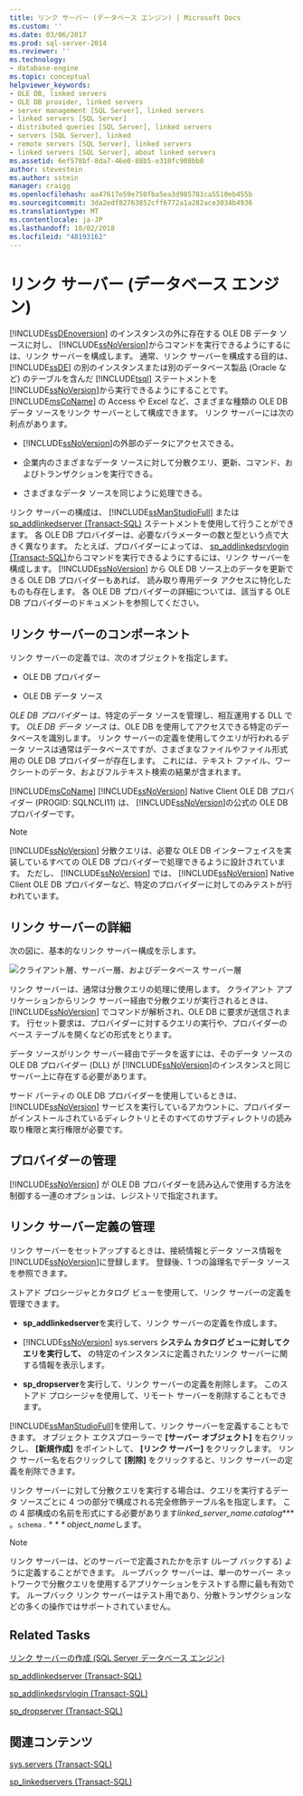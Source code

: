 ```yaml
---
title: リンク サーバー (データベース エンジン) | Microsoft Docs
ms.custom: ''
ms.date: 03/06/2017
ms.prod: sql-server-2014
ms.reviewer: ''
ms.technology:
- database-engine
ms.topic: conceptual
helpviewer_keywords:
- OLE DB, linked servers
- OLE DB provider, linked servers
- server management [SQL Server], linked servers
- linked servers [SQL Server]
- distributed queries [SQL Server], linked servers
- servers [SQL Server], linked
- remote servers [SQL Server], linked servers
- linked servers [SQL Server], about linked servers
ms.assetid: 6ef578bf-8da7-46e0-88b5-e310fc908bb0
author: stevestein
ms.author: sstein
manager: craigg
ms.openlocfilehash: aa47617e59e750fba5ea3d985781ca5510eb455b
ms.sourcegitcommit: 3da2edf82763852cff6772a1a282ace3034b4936
ms.translationtype: MT
ms.contentlocale: ja-JP
ms.lasthandoff: 10/02/2018
ms.locfileid: "48193162"
---
```

# <a name="linked-servers-database-engine"></a>リンク サーバー (データベース エンジン)
  [!INCLUDE[ssDEnoversion](../../includes/ssdenoversion-md.md)] のインスタンスの外に存在する OLE DB データ ソースに対し、 [!INCLUDE[ssNoVersion](../../../includes/ssnoversion-md.md)]からコマンドを実行できるようにするには、リンク サーバーを構成します。 通常、リンク サーバーを構成する目的は、 [!INCLUDE[ssDE](../../includes/ssde-md.md)] の別のインスタンスまたは別のデータベース製品 (Oracle など) のテーブルを含んだ [!INCLUDE[tsql](../../includes/tsql-md.md)] ステートメントを [!INCLUDE[ssNoVersion](../../../includes/ssnoversion-md.md)]から実行できるようにすることです。 [!INCLUDE[msCoName](../../../includes/msconame-md.md)] の Access や Excel など、さまざまな種類の OLE DB データ ソースをリンク サーバーとして構成できます。 リンク サーバーには次の利点があります。  
  
-   [!INCLUDE[ssNoVersion](../../../includes/ssnoversion-md.md)]の外部のデータにアクセスできる。  
  
-   企業内のさまざまなデータ ソースに対して分散クエリ、更新、コマンド、およびトランザクションを実行できる。  
  
-   さまざまなデータ ソースを同じように処理できる。  
  
 リンク サーバーの構成は、 [!INCLUDE[ssManStudioFull](../../../includes/ssmanstudiofull-md.md)] または [sp_addlinkedserver &#40;Transact-SQL&#41;](/sql/relational-databases/system-stored-procedures/sp-addlinkedserver-transact-sql) ステートメントを使用して行うことができます。 各 OLE DB プロバイダーは、必要なパラメーターの数と型という点で大きく異なります。 たとえば、プロバイダーによっては、 [sp_addlinkedsrvlogin &#40;Transact-SQL&#41;](/sql/relational-databases/system-stored-procedures/sp-addlinkedsrvlogin-transact-sql)からコマンドを実行できるようにするには、リンク サーバーを構成します。 [!INCLUDE[ssNoVersion](../../../includes/ssnoversion-md.md)] から OLE DB ソース上のデータを更新できる OLE DB プロバイダーもあれば、 読み取り専用データ アクセスに特化したものも存在します。 各 OLE DB プロバイダーの詳細については、該当する OLE DB プロバイダーのドキュメントを参照してください。  
  
## <a name="linked-server-components"></a>リンク サーバーのコンポーネント  
 リンク サーバーの定義では、次のオブジェクトを指定します。  
  
-   OLE DB プロバイダー  
  
-   OLE DB データ ソース  
  
 *OLE DB プロバイダー* は、特定のデータ ソースを管理し、相互運用する DLL です。 *OLE DB データ ソース* は、OLE DB を使用してアクセスできる特定のデータベースを識別します。 リンク サーバーの定義を使用してクエリが行われるデータ ソースは通常はデータベースですが、さまざまなファイルやファイル形式用の OLE DB プロバイダーが存在します。 これには、テキスト ファイル、ワークシートのデータ、およびフルテキスト検索の結果が含まれます。  
  
 [!INCLUDE[msCoName](../../../includes/msconame-md.md)] [!INCLUDE[ssNoVersion](../../../includes/ssnoversion-md.md)] Native Client OLE DB プロバイダー (PROGID: SQLNCLI11) は、 [!INCLUDE[ssNoVersion](../../../includes/ssnoversion-md.md)]の公式の OLE DB プロバイダーです。  
  
> [!NOTE]  
>  [!INCLUDE[ssNoVersion](../../../includes/ssnoversion-md.md)] 分散クエリは、必要な OLE DB インターフェイスを実装しているすべての OLE DB プロバイダーで処理できるように設計されています。 ただし、 [!INCLUDE[ssNoVersion](../../../includes/ssnoversion-md.md)] では、 [!INCLUDE[ssNoVersion](../../../includes/ssnoversion-md.md)] Native Client OLE DB プロバイダーなど、特定のプロバイダーに対してのみテストが行われています。  
  
## <a name="linked-server-details"></a>リンク サーバーの詳細  
 次の図に、基本的なリンク サーバー構成を示します。  
  
 ![クライアント層、サーバー層、およびデータベース サーバー層](../../database-engine/media/lsvr.gif "クライアント層、サーバー層、およびデータベース サーバー層")  
  
 リンク サーバーは、通常は分散クエリの処理に使用します。 クライアント アプリケーションからリンク サーバー経由で分散クエリが実行されるときは、 [!INCLUDE[ssNoVersion](../../../includes/ssnoversion-md.md)] でコマンドが解析され、OLE DB に要求が送信されます。 行セット要求は、プロバイダーに対するクエリの実行や、プロバイダーのベース テーブルを開くなどの形式をとります。  
  
 データ ソースがリンク サーバー経由でデータを返すには、そのデータ ソースの OLE DB プロバイダー (DLL) が [!INCLUDE[ssNoVersion](../../../includes/ssnoversion-md.md)]のインスタンスと同じサーバー上に存在する必要があります。  
  
 サード パーティの OLE DB プロバイダーを使用しているときは、 [!INCLUDE[ssNoVersion](../../../includes/ssnoversion-md.md)] サービスを実行しているアカウントに、プロバイダーがインストールされているディレクトリとそのすべてのサブディレクトリの読み取り権限と実行権限が必要です。  
  
## <a name="managing-providers"></a>プロバイダーの管理  
 [!INCLUDE[ssNoVersion](../../../includes/ssnoversion-md.md)] が OLE DB プロバイダーを読み込んで使用する方法を制御する一連のオプションは、レジストリで指定されます。  
  
## <a name="managing-linked-server-definitions"></a>リンク サーバー定義の管理  
 リンク サーバーをセットアップするときは、接続情報とデータ ソース情報を [!INCLUDE[ssNoVersion](../../../includes/ssnoversion-md.md)]に登録します。 登録後、1 つの論理名でデータ ソースを参照できます。  
  
 ストアド プロシージャとカタログ ビューを使用して、リンク サーバーの定義を管理できます。  
  
-   **sp_addlinkedserver**を実行して、リンク サーバーの定義を作成します。  
  
-   [!INCLUDE[ssNoVersion](../../../includes/ssnoversion-md.md)] sys.servers **システム カタログ ビューに対してクエリを実行して、** の特定のインスタンスに定義されたリンク サーバーに関する情報を表示します。  
  
-   **sp_dropserver**を実行して、リンク サーバーの定義を削除します。 このストアド プロシージャを使用して、リモート サーバーを削除することもできます。  
  
 [!INCLUDE[ssManStudioFull](../../../includes/ssmanstudiofull-md.md)]を使用して、リンク サーバーを定義することもできます。 オブジェクト エクスプローラーで **[サーバー オブジェクト]** を右クリックし、 **[新規作成]** をポイントして、 **[リンク サーバー]** をクリックします。 リンク サーバー名を右クリックして **[削除]** をクリックすると、リンク サーバーの定義を削除できます。  
  
 リンク サーバーに対して分散クエリを実行する場合は、クエリを実行するデータ ソースごとに 4 つの部分で構成される完全修飾テーブル名を指定します。 この 4 部構成の名前を形式にする必要があります*linked_server_name.catalog**** 。`schema` *. * * * object_name*します。  
  
> [!NOTE]  
>  リンク サーバーは、どのサーバーで定義されたかを示す (ループ バックする) ように定義することができます。 ループバック サーバーは、単一のサーバー ネットワークで分散クエリを使用するアプリケーションをテストする際に最も有効です。 ループバック リンク サーバーはテスト用であり、分散トランザクションなどの多くの操作ではサポートされていません。  
  
## <a name="related-tasks"></a>Related Tasks  
 [リンク サーバーの作成 &#40;SQL Server データベース エンジン&#41;](create-linked-servers-sql-server-database-engine.md)  
  
 [sp_addlinkedserver &#40;Transact-SQL&#41;](/sql/relational-databases/system-stored-procedures/sp-addlinkedserver-transact-sql)  
  
 [sp_addlinkedsrvlogin &#40;Transact-SQL&#41;](/sql/relational-databases/system-stored-procedures/sp-addlinkedsrvlogin-transact-sql)  
  
 [sp_dropserver &#40;Transact-SQL&#41;](/sql/relational-databases/system-stored-procedures/sp-dropserver-transact-sql)  
  
## <a name="related-content"></a>関連コンテンツ  
 [sys.servers &#40;Transact-SQL&#41;](/sql/relational-databases/system-catalog-views/sys-servers-transact-sql)  
  
 [sp_linkedservers &#40;Transact-SQL&#41;](/sql/relational-databases/system-stored-procedures/sp-linkedservers-transact-sql)  
  
  
